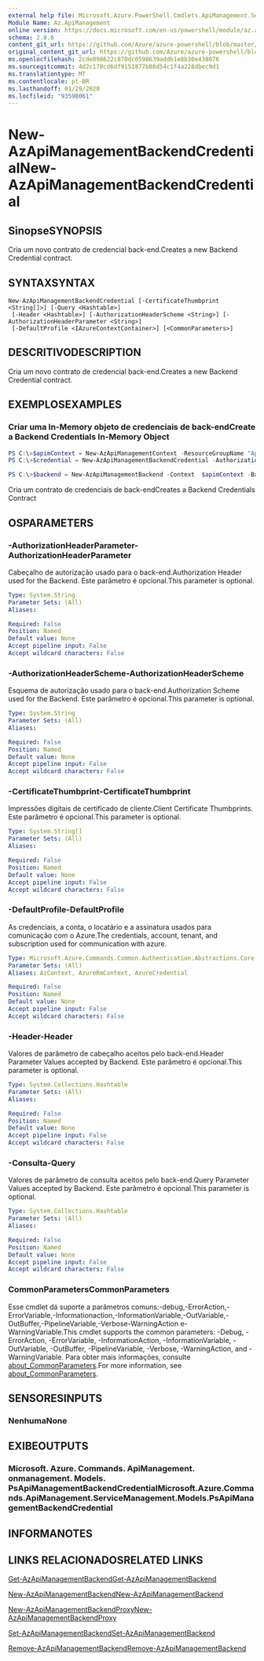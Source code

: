 ```yaml
---
external help file: Microsoft.Azure.PowerShell.Cmdlets.ApiManagement.ServiceManagement.dll-Help.xml
Module Name: Az.ApiManagement
online version: https://docs.microsoft.com/en-us/powershell/module/az.apimanagement/new-azapimanagementbackendcredential
schema: 2.0.0
content_git_url: https://github.com/Azure/azure-powershell/blob/master/src/ApiManagement/ApiManagement/help/New-AzApiManagementBackendCredential.md
original_content_git_url: https://github.com/Azure/azure-powershell/blob/master/src/ApiManagement/ApiManagement/help/New-AzApiManagementBackendCredential.md
ms.openlocfilehash: 2cde898622c870dc0598639addb1e8b30e438076
ms.sourcegitcommit: 4d2c178cd6df9151877b08d54c1f4a228dbec9d1
ms.translationtype: MT
ms.contentlocale: pt-BR
ms.lasthandoff: 01/29/2020
ms.locfileid: "93598061"
---
```

# <span data-ttu-id="62f67-101">New-AzApiManagementBackendCredential</span><span class="sxs-lookup"><span data-stu-id="62f67-101">New-AzApiManagementBackendCredential</span></span>

## <span data-ttu-id="62f67-102">Sinopse</span><span class="sxs-lookup"><span data-stu-id="62f67-102">SYNOPSIS</span></span>
<span data-ttu-id="62f67-103">Cria um novo contrato de credencial back-end.</span><span class="sxs-lookup"><span data-stu-id="62f67-103">Creates a new Backend Credential contract.</span></span>

## <span data-ttu-id="62f67-104">SYNTAX</span><span class="sxs-lookup"><span data-stu-id="62f67-104">SYNTAX</span></span>

```
New-AzApiManagementBackendCredential [-CertificateThumbprint <String[]>] [-Query <Hashtable>]
 [-Header <Hashtable>] [-AuthorizationHeaderScheme <String>] [-AuthorizationHeaderParameter <String>]
 [-DefaultProfile <IAzureContextContainer>] [<CommonParameters>]
```

## <span data-ttu-id="62f67-105">DESCRITIVO</span><span class="sxs-lookup"><span data-stu-id="62f67-105">DESCRIPTION</span></span>
<span data-ttu-id="62f67-106">Cria um novo contrato de credencial back-end.</span><span class="sxs-lookup"><span data-stu-id="62f67-106">Creates a new Backend Credential contract.</span></span>

## <span data-ttu-id="62f67-107">EXEMPLOS</span><span class="sxs-lookup"><span data-stu-id="62f67-107">EXAMPLES</span></span>

### <span data-ttu-id="62f67-108">Criar uma In-Memory objeto de credenciais de back-end</span><span class="sxs-lookup"><span data-stu-id="62f67-108">Create a Backend Credentials In-Memory Object</span></span>
```powershell
PS C:\>$apimContext = New-AzApiManagementContext -ResourceGroupName "Api-Default-WestUS" -ServiceName "contoso"
PS C:\>$credential = New-AzApiManagementBackendCredential -AuthorizationHeaderScheme basic -AuthorizationHeaderParameter opensesame -Query @{"sv" = @('xx', 'bb'); "sr" = @('cc')} -Header @{"x-my-1" = @('val1', 'val2')}

PS C:\>$backend = New-AzApiManagementBackend -Context  $apimContext -BackendId 123 -Url 'https://contoso.com/awesomeapi' -Protocol http -Title "first backend" -SkipCertificateChainValidation $true -Credential $credential -Description "my backend"
```

<span data-ttu-id="62f67-109">Cria um contrato de credenciais de back-end</span><span class="sxs-lookup"><span data-stu-id="62f67-109">Creates a Backend Credentials Contract</span></span>

## <span data-ttu-id="62f67-110">OS</span><span class="sxs-lookup"><span data-stu-id="62f67-110">PARAMETERS</span></span>

### <span data-ttu-id="62f67-111">-AuthorizationHeaderParameter</span><span class="sxs-lookup"><span data-stu-id="62f67-111">-AuthorizationHeaderParameter</span></span>
<span data-ttu-id="62f67-112">Cabeçalho de autorização usado para o back-end.</span><span class="sxs-lookup"><span data-stu-id="62f67-112">Authorization Header used for the Backend.</span></span>
<span data-ttu-id="62f67-113">Este parâmetro é opcional.</span><span class="sxs-lookup"><span data-stu-id="62f67-113">This parameter is optional.</span></span>

```yaml
Type: System.String
Parameter Sets: (All)
Aliases:

Required: False
Position: Named
Default value: None
Accept pipeline input: False
Accept wildcard characters: False
```

### <span data-ttu-id="62f67-114">-AuthorizationHeaderScheme</span><span class="sxs-lookup"><span data-stu-id="62f67-114">-AuthorizationHeaderScheme</span></span>
<span data-ttu-id="62f67-115">Esquema de autorização usado para o back-end.</span><span class="sxs-lookup"><span data-stu-id="62f67-115">Authorization Scheme used for the Backend.</span></span>
<span data-ttu-id="62f67-116">Este parâmetro é opcional.</span><span class="sxs-lookup"><span data-stu-id="62f67-116">This parameter is optional.</span></span>

```yaml
Type: System.String
Parameter Sets: (All)
Aliases:

Required: False
Position: Named
Default value: None
Accept pipeline input: False
Accept wildcard characters: False
```

### <span data-ttu-id="62f67-117">-CertificateThumbprint</span><span class="sxs-lookup"><span data-stu-id="62f67-117">-CertificateThumbprint</span></span>
<span data-ttu-id="62f67-118">Impressões digitais de certificado de cliente.</span><span class="sxs-lookup"><span data-stu-id="62f67-118">Client Certificate Thumbprints.</span></span>
<span data-ttu-id="62f67-119">Este parâmetro é opcional.</span><span class="sxs-lookup"><span data-stu-id="62f67-119">This parameter is optional.</span></span>

```yaml
Type: System.String[]
Parameter Sets: (All)
Aliases:

Required: False
Position: Named
Default value: None
Accept pipeline input: False
Accept wildcard characters: False
```

### <span data-ttu-id="62f67-120">-DefaultProfile</span><span class="sxs-lookup"><span data-stu-id="62f67-120">-DefaultProfile</span></span>
<span data-ttu-id="62f67-121">As credenciais, a conta, o locatário e a assinatura usados para comunicação com o Azure.</span><span class="sxs-lookup"><span data-stu-id="62f67-121">The credentials, account, tenant, and subscription used for communication with azure.</span></span>

```yaml
Type: Microsoft.Azure.Commands.Common.Authentication.Abstractions.Core.IAzureContextContainer
Parameter Sets: (All)
Aliases: AzContext, AzureRmContext, AzureCredential

Required: False
Position: Named
Default value: None
Accept pipeline input: False
Accept wildcard characters: False
```

### <span data-ttu-id="62f67-122">-Header</span><span class="sxs-lookup"><span data-stu-id="62f67-122">-Header</span></span>
<span data-ttu-id="62f67-123">Valores de parâmetro de cabeçalho aceitos pelo back-end.</span><span class="sxs-lookup"><span data-stu-id="62f67-123">Header Parameter Values accepted by Backend.</span></span>
<span data-ttu-id="62f67-124">Este parâmetro é opcional.</span><span class="sxs-lookup"><span data-stu-id="62f67-124">This parameter is optional.</span></span>

```yaml
Type: System.Collections.Hashtable
Parameter Sets: (All)
Aliases:

Required: False
Position: Named
Default value: None
Accept pipeline input: False
Accept wildcard characters: False
```

### <span data-ttu-id="62f67-125">-Consulta</span><span class="sxs-lookup"><span data-stu-id="62f67-125">-Query</span></span>
<span data-ttu-id="62f67-126">Valores de parâmetro de consulta aceitos pelo back-end.</span><span class="sxs-lookup"><span data-stu-id="62f67-126">Query Parameter Values accepted by Backend.</span></span>
<span data-ttu-id="62f67-127">Este parâmetro é opcional.</span><span class="sxs-lookup"><span data-stu-id="62f67-127">This parameter is optional.</span></span>

```yaml
Type: System.Collections.Hashtable
Parameter Sets: (All)
Aliases:

Required: False
Position: Named
Default value: None
Accept pipeline input: False
Accept wildcard characters: False
```

### <span data-ttu-id="62f67-128">CommonParameters</span><span class="sxs-lookup"><span data-stu-id="62f67-128">CommonParameters</span></span>
<span data-ttu-id="62f67-129">Esse cmdlet dá suporte a parâmetros comuns:-debug,-ErrorAction,-ErrorVariable,-Informationaction,-InformationVariable,-OutVariable,-OutBuffer,-PipelineVariable,-Verbose-WarningAction e-WarningVariable.</span><span class="sxs-lookup"><span data-stu-id="62f67-129">This cmdlet supports the common parameters: -Debug, -ErrorAction, -ErrorVariable, -InformationAction, -InformationVariable, -OutVariable, -OutBuffer, -PipelineVariable, -Verbose, -WarningAction, and -WarningVariable.</span></span> <span data-ttu-id="62f67-130">Para obter mais informações, consulte [about_CommonParameters](https://go.microsoft.com/fwlink/?LinkID=113216).</span><span class="sxs-lookup"><span data-stu-id="62f67-130">For more information, see [about_CommonParameters](https://go.microsoft.com/fwlink/?LinkID=113216).</span></span>

## <span data-ttu-id="62f67-131">SENSORES</span><span class="sxs-lookup"><span data-stu-id="62f67-131">INPUTS</span></span>

### <span data-ttu-id="62f67-132">Nenhuma</span><span class="sxs-lookup"><span data-stu-id="62f67-132">None</span></span>

## <span data-ttu-id="62f67-133">EXIBE</span><span class="sxs-lookup"><span data-stu-id="62f67-133">OUTPUTS</span></span>

### <span data-ttu-id="62f67-134">Microsoft. Azure. Commands. ApiManagement. onmanagement. Models. PsApiManagementBackendCredential</span><span class="sxs-lookup"><span data-stu-id="62f67-134">Microsoft.Azure.Commands.ApiManagement.ServiceManagement.Models.PsApiManagementBackendCredential</span></span>

## <span data-ttu-id="62f67-135">INFORMA</span><span class="sxs-lookup"><span data-stu-id="62f67-135">NOTES</span></span>

## <span data-ttu-id="62f67-136">LINKS RELACIONADOS</span><span class="sxs-lookup"><span data-stu-id="62f67-136">RELATED LINKS</span></span>

[<span data-ttu-id="62f67-137">Get-AzApiManagementBackend</span><span class="sxs-lookup"><span data-stu-id="62f67-137">Get-AzApiManagementBackend</span></span>](./Get-AzApiManagementBackend)

[<span data-ttu-id="62f67-138">New-AzApiManagementBackend</span><span class="sxs-lookup"><span data-stu-id="62f67-138">New-AzApiManagementBackend</span></span>](./New-AzApiManagementBackend.md)

[<span data-ttu-id="62f67-139">New-AzApiManagementBackendProxy</span><span class="sxs-lookup"><span data-stu-id="62f67-139">New-AzApiManagementBackendProxy</span></span>](./New-AzApiManagementBackendProxy.md)

[<span data-ttu-id="62f67-140">Set-AzApiManagementBackend</span><span class="sxs-lookup"><span data-stu-id="62f67-140">Set-AzApiManagementBackend</span></span>](./Set-AzApiManagementBackend.md)

[<span data-ttu-id="62f67-141">Remove-AzApiManagementBackend</span><span class="sxs-lookup"><span data-stu-id="62f67-141">Remove-AzApiManagementBackend</span></span>](./Remove-AzApiManagementBackend.md)
